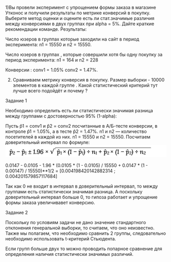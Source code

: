 1)Вы провели эксперимент c упрощением формы заказа в магазине Утконос и получили результаты по метрике конверсий в покупку. Выберите метод оценки и оцените есть ли стат.значимые различия между конверсиями в двух группах при alpha = 5%. Дайте краткие рекомендации команде. Результаты:

Число юзеров в группах которые заходили на сайт в период эксперимента: n1 = 15550 и n2 = 15550.

Число юзеров в группах , которые совершили хотя бы одну покупку за период эксперимента: n1 = 164 и n2 = 228

Конверсии : conv1 = 1.05% conv2 = 1.47%.

2) Сравниваем метрику конверсия в покупку. Размер выборки - 10000 элементов в каждой группе . Какой статистический критерий тут лучше всего подойдёт и почему ?

Задание 1

Необходимо определить есть ли статистически значимая разница между группами с достоверностью 95% (1-alpha):

Пусть p̂1 = conv1 и p̂2 = conv2 посчитанные в A/Б-тесте конверсии, в контроле p̂1 = 1.05%, а в тесте p̂2 = 1.47%. n1 и n2 — количество посетителей в каждой из них. n1 = 15550 и n2 = 15550. Посчитаем доверительный интервал по формуле: 
![Alt text](1.jpg)

0.0147 - 0.0105 - 1.96 * (0.0105 * (1 - 0.0105) / 15550 + 0.0147 * (1 - 0.00147) / 15550)**1/2 = [0.004198420142882314 ; 0.004201579857117684]

Так как 0 не входит в интервал в доверительный интервал, то между группами есть статистически значимая разница. А поскольку доверительный интервал больше 0, то гипоза работает и упрощение формы заказа увеличивавет конверсию.

Задание 2

Поскольку по условиям задачи не дано значение стандартного отклонения генеральной выборки, то считаем, что оно неизвестно. Также мы полагаем, что необходимо сравнить 2 группы, следовательно необходимо использовать t-критерий Стьюдента.

Если групп больше двух то можно проводить попарное сравнение для определения наличия статистически значимых различий.